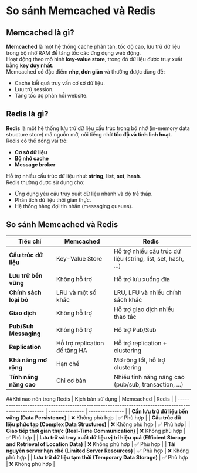 # So sánh Memcached và Redis
## Memcached là gì?
**Memcached** là một hệ thống cache phân tán, tốc độ cao, lưu trữ dữ liệu trong bộ nhớ RAM để tăng tốc các ứng dụng web động.  
Hoạt động theo mô hình **key-value store**, trong đó dữ liệu được truy xuất bằng **key duy nhất**.  
Memcached có đặc điểm **nhẹ, đơn giản** và thường được dùng để:
- Cache kết quả truy vấn cơ sở dữ liệu.
- Lưu trữ session.
- Tăng tốc độ phản hồi website.

## Redis là gì?
**Redis** là một hệ thống lưu trữ dữ liệu cấu trúc trong bộ nhớ (in-memory data structure store) mã nguồn mở, nổi tiếng nhờ **tốc độ và tính linh hoạt**.  
Redis có thể đóng vai trò:
- **Cơ sở dữ liệu**
- **Bộ nhớ cache**
- **Message broker**  

Hỗ trợ nhiều cấu trúc dữ liệu như: **string**, **list**, **set**, **hash**.  
Redis thường được sử dụng cho:
- Ứng dụng yêu cầu truy xuất dữ liệu nhanh và độ trễ thấp.
- Phân tích dữ liệu thời gian thực.
- Hệ thống hàng đợi tin nhắn (messaging queues).

## So sánh Memcached và Redis
| Tiêu chí              | Memcached | Redis |
|-----------------------|-----------|-------|
| **Cấu trúc dữ liệu**  | Key-Value Store | Hỗ trợ nhiều cấu trúc dữ liệu (string, list, set, hash, ...) |
| **Lưu trữ bền vững**  | Không hỗ trợ | Hỗ trợ lưu xuống đĩa |
| **Chính sách loại bỏ**| LRU và một số khác | LRU, LFU và nhiều chính sách khác |
| **Giao dịch**         | Không hỗ trợ | Hỗ trợ giao dịch nhiều thao tác |
| **Pub/Sub Messaging** | Không hỗ trợ | Hỗ trợ Pub/Sub |
| **Replication**       | Hỗ trợ replication để tăng HA | Hỗ trợ replication + clustering |
| **Khả năng mở rộng**  | Hạn chế | Mở rộng tốt, hỗ trợ clustering |
| **Tính năng nâng cao**| Chỉ cơ bản | Nhiều tính năng nâng cao (pub/sub, transaction, ...) |

##Khi nào nên trong Redis
| Kịch bản sử dụng                                                                                    | Memcached       | Redis           |
| --------------------------------------------------------------------------------------------------- | --------------- | --------------- |
| **Cần lưu trữ dữ liệu bền vững (Data Persistence)**                                                 | ❌ Không phù hợp | ✅ Phù hợp       |
| **Cấu trúc dữ liệu phức tạp (Complex Data Structures)**                                             | ❌ Không phù hợp | ✅ Phù hợp       |
| **Giao tiếp thời gian thực (Real-Time Communication)**                                              | ❌ Không phù hợp | ✅ Phù hợp       |
| **Lưu trữ và truy xuất dữ liệu vị trí hiệu quả (Efficient Storage and Retrieval of Location Data)** | ❌ Không phù hợp | ✅ Phù hợp       |
| **Tài nguyên server hạn chế (Limited Server Resources)**                                            | ✅ Phù hợp       | ❌ Không phù hợp |
| **Lưu trữ dữ liệu tạm thời (Temporary Data Storage)**                                               | ✅ Phù hợp       | ❌ Không phù hợp |
